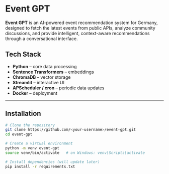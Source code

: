 # Event GPT

**Event GPT** is an AI-powered event recommendation system for Germany, designed to fetch the latest events from public APIs, analyze community discussions, and provide intelligent, context-aware recommendations through a conversational interface.

## Tech Stack
- **Python** – core data processing
- **Sentence Transformers** – embeddings
- **ChromaDB** – vector storage
- **Streamlit** – interactive UI
- **APScheduler / cron** – periodic data updates
- **Docker** – deployment

---

## Installation
```bash
# Clone the repository
git clone https://github.com/<your-username>/event-gpt.git
cd event-gpt

# Create a virtual environment
python -m venv event-gpt
source venv/bin/activate   # on Windows: venv\Scripts\activate

# Install dependencies (will update later)
pip install -r requirements.txt
